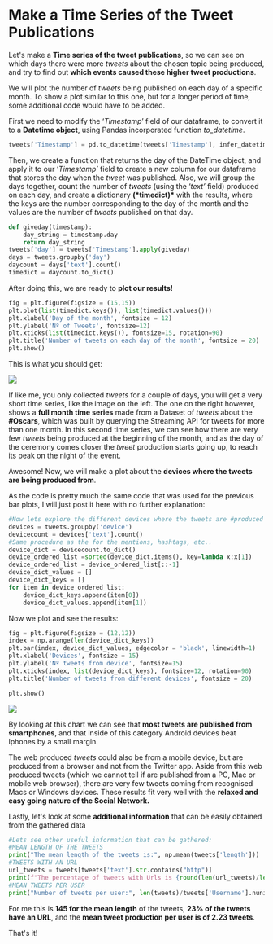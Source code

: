 # Make a Time Series of the Tweet Publications

Let's make a **Time series of the tweet publications**, so we can see on which days there were more _tweets_ about the chosen topic being produced, and try to find out **which events caused these higher tweet productions**.

We will plot the number of _tweets_ being published on each day of a specific month. To show a plot similar to this one, but for a longer period of time, some additional code would have to be added.

First we need to modify the ‘_Timestamp_’ field of our dataframe, to convert it to a **Datetime object**, using Pandas incorporated function _to\_datetime_.

```python
tweets['Timestamp'] = pd.to_datetime(tweets['Timestamp'], infer_datetime_format = "%d/%m/%Y", utc  = False)
```

Then, we create a function that returns the day of the DateTime object, and apply it to our ‘_Timestamp’_ field to create a new column for our dataframe that stores the day when the _tweet_ was published. Also, we will group the days together, count the number of _tweets_ \(using the ‘_text’_ field\) produced on each day, and create a dictionary **\(\*timedict\)\*** with the results, where the keys are the number corresponding to the day of the month and the values are the number of _tweets_ published on that day.

```python
def giveday(timestamp):
    day_string = timestamp.day
    return day_string
tweets['day'] = tweets['Timestamp'].apply(giveday)
days = tweets.groupby('day')
daycount = days['text'].count()
timedict = daycount.to_dict()
```

After doing this, we are ready to **plot our results!**

```python
fig = plt.figure(figsize = (15,15))
plt.plot(list(timedict.keys()), list(timedict.values()))
plt.xlabel('Day of the month', fontsize = 12)
plt.ylabel('Nº of Tweets', fontsize=12)
plt.xticks(list(timedict.keys()), fontsize=15, rotation=90)
plt.title('Number of tweets on each day of the month', fontsize = 20)
plt.show()
```

This is what you should get:

![](https://tva1.sinaimg.cn/large/006tNbRwgy1gavx4o3m2qj30zk0k0gne.jpg)

If like me, you only collected _tweets_ for a couple of days, you will get a very short time series, like the image on the left. The one on the right however, shows a **full month time series** made from a Dataset of _tweets_ about the **\#Oscars**, which was built by querying the Streaming API for tweets for more than one month. In this second time series, we can see how there are very few _tweets_ being produced at the beginning of the month, and as the day of the ceremony comes closer the _tweet_ production starts going up, to reach its peak on the night of the event.

Awesome! Now, we will make a plot about the **devices where the tweets are being produced from**.

As the code is pretty much the same code that was used for the previous bar plots, I will just post it here with no further explanation:

```python
#Now lets explore the different devices where the tweets are #produced from and plot these results
devices = tweets.groupby('device')
devicecount = devices['text'].count()
#Same procedure as the for the mentions, hashtags, etc..
device_dict = devicecount.to_dict()
device_ordered_list =sorted(device_dict.items(), key=lambda x:x[1])
device_ordered_list = device_ordered_list[::-1]
device_dict_values = []
device_dict_keys = []
for item in device_ordered_list:
    device_dict_keys.append(item[0])
    device_dict_values.append(item[1])
```

Now we plot and see the results:

```python
fig = plt.figure(figsize = (12,12))
index = np.arange(len(device_dict_keys))
plt.bar(index, device_dict_values, edgecolor = 'black', linewidth=1)
plt.xlabel('Devices', fontsize = 15)
plt.ylabel('Nº tweets from device', fontsize=15)
plt.xticks(index, list(device_dict_keys), fontsize=12, rotation=90)
plt.title('Number of tweets from different devices', fontsize = 20)

plt.show()
```

![](https://tva1.sinaimg.cn/large/006tNbRwgy1gavx6apbn9j30o00o0myh.jpg)

By looking at this chart we can see that **most tweets are published from smartphones**, and that inside of this category Android devices beat Iphones by a small margin.

The web produced _tweets_ could also be from a mobile device, but are produced from a browser and not from the Twitter app. Aside from this web produced tweets \(which we cannot tell if are published from a PC, Mac or mobile web browser\), there are very few tweets coming from recognised Macs or Windows devices. These results fit very well with the **relaxed and easy going nature of the Social Network.**

Lastly, let's look at some **additional information** that can be easily obtained from the gathered data

```python
#Lets see other useful information that can be gathered:
#MEAN LENGTH OF THE TWEETS
print("The mean length of the tweets is:", np.mean(tweets['length']))
#TWEETS WITH AN URL
url_tweets = tweets[tweets['text'].str.contains("http")]
print(f"The percentage of tweets with Urls is {round(len(url_tweets)/len(tweets)*100)}% of all the tweets")
#MEAN TWEETS PER USER
print("Number of tweets per user:", len(tweets)/tweets['Username'].nunique())
```

For me this is **145 for the mean length** of the tweets, **23% of the tweets have an URL**, and the **mean tweet production per user is of 2.23 tweets**.

That's it!

